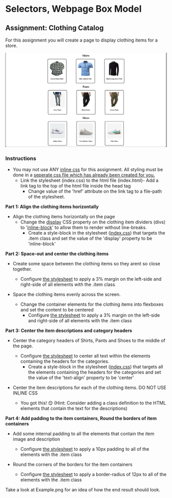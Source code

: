 # Selectors, Webpage Box Model

## Assignment: Clothing Catalog

For this assignment you will create a page to display clothing items for a store.

![Example](./Example/Part4.png)


### Instructions
  - You may not use ANY [inline css](https://www.geeksforgeeks.org/inline-css/) for this assignment. All styling must be done in a [seperate css file which has already been created for you.](./index.css)
    - Link the stylesheet (index.css) to the html file (index.html)- Add a link tag to the top of the html file inside the head tag
      - Change value of the 'href' attribute on the link tag to a file-path of the stylesheet.
  
**Part 1: Align the clothing items horizontally**
  - Align the clothing items horizontally on the page
    - Change the [display](https://www.w3schools.com/Css/css_display_visibility.asp) CSS property on the clothing item dividers (divs) to '[inline-block](https://www.w3schools.com/Css/css_inline-block.asp)' to allow them to render without line-breaks.
      - Create a style-block in the stylesheet ([index.css](./index.css)) that targets the .item class and set the value of the 'display' property to be 'inline-block'

**Part 2: Space-out and center the clothing items**
  - Create some space between the clothing items so they arent so close together.
    - Configure [the stylesheet](./index.css) to apply a 3% margin on the left-side and right-side of all elements with the .item class
  
  - Space the clothing items evenly across the screen.
    - Change the container elements for the clothing items into flexboxes and set the content to be centered
      - Configure [the stylesheet](./index.css) to apply a 3% margin on the left-side and right-side of all elements with the .item class


**Part 3: Center the item descriptions and category headers**
  - Center the category headers of Shirts, Pants and Shoes to the middle of the page.
    - Configure [the stylesheet](./index.css) to center all text within the elements containing the headers for the categories.
      - Create a style-block in the stylesheet ([index.css](./index.css)) that targets all the elements containing the headers for the categories and set the value of the 'text-align' property to be 'center'
  
  - Center the item descriptions for each of the clothing items. DO NOT USE INLINE CSS
    - You got this! 😊 (Hint: Consider adding a class definition to the HTML elements that contain the text for the descriptions)



**Part 4: Add padding to the item containers, Round the borders of item containers** 
  - Add some internal padding to all the elements that contain the item image and description
    - Configure [the stylesheet](./index.css) to apply a 10px padding to all of the elements with the .item class
  
  - Round the corners of the borders for the item containers
    - Configure [the stylesheet](./index.css) to apply a border-radius of 12px to all of the elements with the .item class




  


Take a look at Example.png for an idea of how the end result should look.
